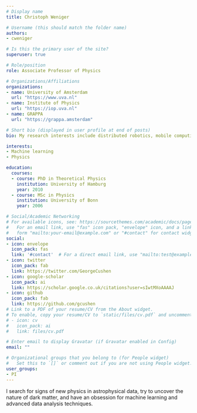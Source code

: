 ```yaml
---
# Display name
title: Christoph Weniger

# Username (this should match the folder name)
authors:
- cweniger

# Is this the primary user of the site?
superuser: true

# Role/position
role: Associate Professor of Physics

# Organizations/Affiliations
organizations:
- name: University of Amsterdam
  url: "https://www.uva.nl"
- name: Institute of Physics
  url: "https://iop.uva.nl"
- name: GRAPPA
  url: "https://grappa.amsterdam"

# Short bio (displayed in user profile at end of posts)
bio: My research interests include distributed robotics, mobile computing and programmable matter.

interests:
- Machine learning
- Physics

education:
  courses:
  - course: PhD in Theoretical Physics
    institution: University of Hamburg
    year: 2010
  - course: MSc in Physics
    institution: University of Bonn
    year: 2006

# Social/Academic Networking
# For available icons, see: https://sourcethemes.com/academic/docs/page-builder/#icons
#   For an email link, use "fas" icon pack, "envelope" icon, and a link in the
#   form "mailto:your-email@example.com" or "#contact" for contact widget.
social:
- icon: envelope
  icon_pack: fas
  link: '#contact'  # For a direct email link, use "mailto:test@example.org".
- icon: twitter
  icon_pack: fab
  link: https://twitter.com/GeorgeCushen
- icon: google-scholar
  icon_pack: ai
  link: https://scholar.google.co.uk/citations?user=sIwtMXoAAAAJ
- icon: github
  icon_pack: fab
  link: https://github.com/gcushen
# Link to a PDF of your resume/CV from the About widget.
# To enable, copy your resume/CV to `static/files/cv.pdf` and uncomment the lines below.
# - icon: cv
#   icon_pack: ai
#   link: files/cv.pdf

# Enter email to display Gravatar (if Gravatar enabled in Config)
email: ""

# Organizational groups that you belong to (for People widget)
#   Set this to `[]` or comment out if you are not using People widget.
user_groups:
- PI
---
```


I search for signs of new physics in astrophysical data, try to uncover the nature of dark matter, and have an obsession for machine learning and advanced data analysis techniques.
